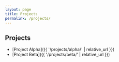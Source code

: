 ```yaml
---
layout: page
title: Projects
permalink: /projects/
---
```


## Projects

- [Project Alpha]({{ '/projects/alpha/' | relative_url }})
- [Project Beta]({{ '/projects/beta/' | relative_url }})
